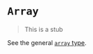 # `Array`

> This is a stub

See the general [`array` type][type-array].

[type-array]: ../../../types/array.md
